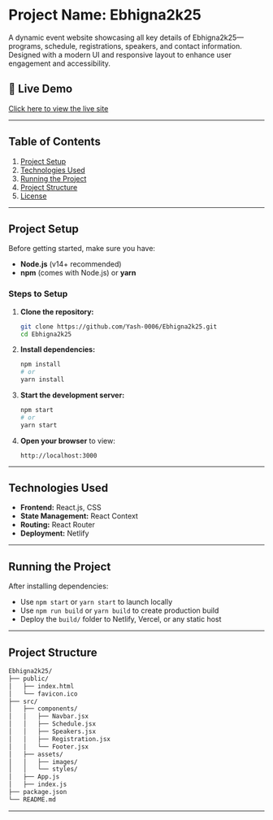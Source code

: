 # Project Name: **Ebhigna2k25**

A dynamic event website showcasing all key details of Ebhigna2k25—programs, schedule, registrations, speakers, and contact information. Designed with a modern UI and responsive layout to enhance user engagement and accessibility.

## 🔗 Live Demo

[Click here to view the live site](https://ebhigna2k25.netlify.app/)

---

## Table of Contents

1. [Project Setup](#project-setup)  
2. [Technologies Used](#technologies-used)  
3. [Running the Project](#running-the-project)  
4. [Project Structure](#project-structure)  
5. [License](#license)

---

## Project Setup

Before getting started, make sure you have:

- **Node.js** (v14+ recommended)
- **npm** (comes with Node.js) or **yarn**

### Steps to Setup

1. **Clone the repository:**
   ```bash
   git clone https://github.com/Yash-0006/Ebhigna2k25.git
   cd Ebhigna2k25
   ```

2. **Install dependencies:**
   ```bash
   npm install
   # or
   yarn install
   ```

3. **Start the development server:**
   ```bash
   npm start
   # or
   yarn start
   ```

4. **Open your browser** to view:
   ```
   http://localhost:3000
   ```

---

## Technologies Used

- **Frontend:** React.js, CSS
- **State Management:** React Context
- **Routing:** React Router
- **Deployment:** Netlify

---

## Running the Project

After installing dependencies:

- Use `npm start` or `yarn start` to launch locally
- Use `npm run build` or `yarn build` to create production build
- Deploy the `build/` folder to Netlify, Vercel, or any static host

---

## Project Structure

```bash
Ebhigna2k25/
├── public/
│   ├── index.html
│   └── favicon.ico
├── src/
│   ├── components/
│   │   ├── Navbar.jsx
│   │   ├── Schedule.jsx
│   │   ├── Speakers.jsx
│   │   ├── Registration.jsx
│   │   └── Footer.jsx
│   ├── assets/
│   │   ├── images/
│   │   └── styles/
│   ├── App.js
│   ├── index.js
├── package.json
└── README.md
```

---

